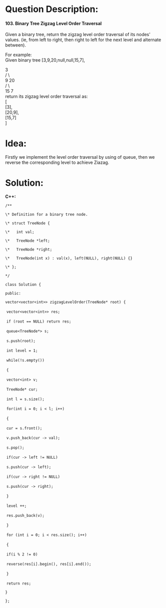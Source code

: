 # Question Description:

#### 103. Binary Tree Zigzag Level Order Traversal

Given a binary tree, return the zigzag level order traversal of its nodes' values. (ie, from left to right, then right to left for the next level and alternate between).  

For example:  
Given binary tree [3,9,20,null,null,15,7],  

   3  
   / \  
  9  20  
    /  \  
   15   7  
return its zigzag level order traversal as:  
[  
  [3],  
  [20,9],  
  [15,7]  
]   

# Idea:

 Firstly we implement the level order traversal by using of queue, then we reverse the corresponding level to achieve Ziazag. 

# Solution:

**C++:**

`/**`

 `\* Definition for a binary tree node.`

 `\* struct TreeNode {`

 `\*   int val;`

 `\*   TreeNode *left;`

 `\*   TreeNode *right;`

 `\*   TreeNode(int x) : val(x), left(NULL), right(NULL) {}`

 `\* };`

 `*/`

`class Solution {`

`public:`

  `vector<vector<int>> zigzagLevelOrder(TreeNode* root) {`

​    `vector<vector<int>> res;`

​    `if (root == NULL) return res;`

​    `queue<TreeNode*> s;`

​    `s.push(root);`

​    `int level = 1;`  

​    `while(!s.empty())`

​    `{`

​      `vector<int> v;`

​      `TreeNode* cur;` 

​      `int l = s.size();`       

​      `for(int i = 0; i < l; i++)`

​      `{`

​        `cur = s.front();`

​        `v.push_back(cur -> val);`

​        `s.pop();`       

​        `if(cur -> left != NULL)`       

​          `s.push(cur -> left);`        

​        `if(cur -> right != NULL)`

​          `s.push(cur -> right);`        

​      `}`

​      `level ++;`

​      `res.push_back(v);`

​    `}`

​    `for (int i = 0; i < res.size(); i++)`

​    `{`

​      `if(i % 2 != 0)`

​       `reverse(res[i].begin(), res[i].end());`

​    `}`

​    `return res;`

  `}`

`};`